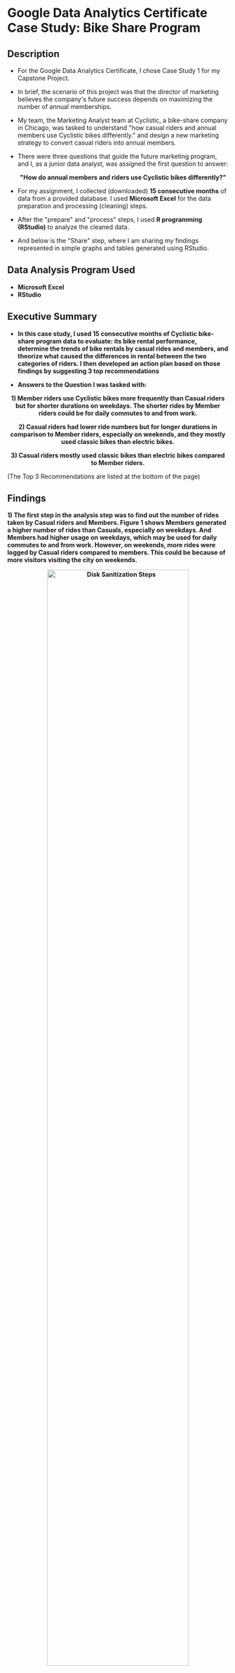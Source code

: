 <h1>Google Data Analytics Certificate Case Study: Bike Share Program</h1>

<h2>Description</h2>

- For the Google Data Analytics Certificate, I chose Case Study 1 for my Capstone Project. <br />
- In brief, the scenario of this project was that the director of marketing believes the company's future success depends on maximizing the number of annual memberships.
- My team, the Marketing Analyst team at Cyclistic, a bike-share company in Chicago, was tasked to understand "how casual riders and annual members use Cyclistic bikes differently." and design a new marketing strategy to convert casual riders into annual members.<br />

- There were three questions that guide the future marketing program, and I, as a junior data analyst, was assigned the first question to answer:<br />
<b><p align="center">"How do annual members and riders use Cyclistic bikes differently?"</p></b>

- For my assignment, I collected (downloaded) <b>15 consecutive months</b> of data from a provided database. I used <b>Microsoft Excel</b> for the data preparation and processing (cleaning) steps.</b>

- After the "prepare" and "process" steps, I used <b>R programming (RStudio)</b> to analyze the cleaned data. </b>
- And below is the "Share" step, where I am sharing my findings represented in simple graphs and tables generated using RStudio. </b>
</b>


<h2>Data Analysis Program Used </h2>

- <b>Microsoft Excel</b>
- <b>RStudio</b>


<h2>Executive Summary</h2>

- <b>In this case study, I used 15 consecutive months of Cyclistic bike-share program data to evaluate: its bike rental performance, determine the trends of bike rentals by casual rides and members, and theorize what caused the differences in rental between the two categories of riders. I then developed an action plan based on those findings by suggesting 3 top recommendations</b>

- <b> Answers to the Question I was tasked with:
<p align="center">1) Member riders use Cyclistic bikes more frequently than Casual riders but for shorter durations on weekdays. The shorter rides by Member riders could be for daily commutes to and from work.
<p align="center">2) Casual riders had lower ride numbers but for longer durations in comparison to Member riders, especially on weekends, and they mostly used classic bikes than electric bikes.
<p align="center">3) Casual riders mostly used classic bikes than electric bikes compared to Member riders.</p></b>
(The Top 3 Recommendations are listed at the bottom of the page)


<h2>Findings</h2>


<b> 1) The first step in the analysis step was to find out the number of rides taken by Casual riders and Members. Figure 1 shows Members generated a higher number of rides than Casuals, especially on weekdays. And Members had higher usage on weekdays, which may be used for daily commutes to and from work.
However, on weekends, more rides were logged by Casual riders compared to members. This could be because of more visitors visiting the city on weekends. <b> <br/>
<p align="center">
<img src="Number of Rides.png" height="80%" width="80%" alt="Disk Sanitization Steps"/>
<p/><br />
<br />

2) The data was then analyzed for average ride durations logged by Casual riders and Members. Figure 2 shows Members had lower average ride durations Casual riders, but more often. The figure also shows Casual riders had longer ride durations on weekends than on weekdays, and this could be because they were visiting the city and used the bike for sightseeing. <br/>
<p align="center">
<img src="Average Ride Duration.png" height="80%" width="80%" alt="Disk Sanitization Steps"/>
<p/><br />

<br />
3) I also looked at the number of rides (3a) and average ride duration (3b) by month taken by Casual and Member riders. The overall trend shows that more rides were made in the Summer months, May to October, by both Casual and Member riders. Furthermore, higher average durations were logged from April to July. However, this trend did not coincide with the trend for the number of rides. <br/>
<p align="center">
3a)  <img src="Number of Rides By Month Dec to April.png" height="80%" width="80%" alt="Disk Sanitization Steps"/>
<p/><br />

<br /> <br/>
<p align="center">
3b)  <img src="Avg Ride Duration by Month Dec to April.png" height="80%" width="80%" alt="Disk Sanitization Steps"/>
<p/><br />

<br />
Lastly, I analyzed the data according to the type of bike used: how often and for how long. Figure  4a) show more Casual riders rented more electric bikes than casual bikes, while Member rides used both types of bikes relatively equally. Despite the higher usage of electric bikes, they were used for shorter durations than classic bikes. One of the reasons for this could be because of the higher price of renting electric bikes. <br/>
<p align="center">
4a)  <img src="Number of Rides by Bike Type.png" height="80%" width="80%" alt="Disk Sanitization Steps"/>
<p/><br />

<p align="center">
4b)  <img src="Duration of Ride by Bike Type.png" height="80%" width="80%" alt="Disk Sanitization Steps"/>
<p/><br />

<br />
The descriptive analysis for ride length was also calculated, as shown in the table below. Casual riders had longer average ride length than Member riders. Casual riders <br/>
<p align="center">
<img src="Descriptive Analysis.png" height="80%" width="80%" alt="Disk Sanitization Steps"/>
</p>

<h2>My Top 3 Recommendations</h2>
<b><p align="center"> My top 3 recommendations to convert casual riders to annual members are:
<b><p align="center"> 1) Promote and advertise to Casual Riders that the annual membership provides cheaper rates with longer ride durations for renting electric bikes, especially on the weekends.
<p align="center"> 2) Promote about the benefits that come with the annual membership, including in-app recommendations for local attractions, discounted prices for entrance fees, at local retailers (cafes, restaurants), and other partnership discount.
<p align="center"> 3) Promote that the membership can be used in other cities's bike rental program.</p></b>

